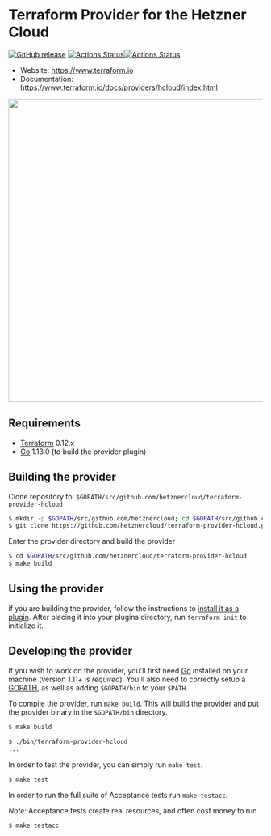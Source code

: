 Terraform Provider for the Hetzner Cloud
==================
[![GitHub release](https://img.shields.io/github/tag/hetznercloud/terraform-provider-hcloud.svg?label=release)](https://github.com/terraform-providers/terraform-provider-hcloud/releases/latest) [![Actions Status](https://github.com/hetznercloud/terraform-provider-hcloud/workflows/test/badge.svg)](https://github.com/hetznercloud/terraform-provider-hcloud/actions)[![Actions Status](https://github.com/hetznercloud/terraform-provider-hcloud/workflows/release/badge.svg)](https://github.com/hetznercloud/terraform-provider-hcloud/actions)

- Website: https://www.terraform.io
- Documentation: https://www.terraform.io/docs/providers/hcloud/index.html

<img src="https://cdn.rawgit.com/hashicorp/terraform-website/master/content/source/assets/images/logo-hashicorp.svg" width="600px">

Requirements
------------

-	[Terraform](https://www.terraform.io/downloads.html) 0.12.x
-	[Go](https://golang.org/doc/install) 1.13.0 (to build the provider plugin)

Building the provider
---------------------

Clone repository to: `$GOPATH/src/github.com/hetznercloud/terraform-provider-hcloud`

```sh
$ mkdir -p $GOPATH/src/github.com/hetznercloud; cd $GOPATH/src/github.com/hetznercloud
$ git clone https://github.com/hetznercloud/terraform-provider-hcloud.git
```

Enter the provider directory and build the provider

```sh
$ cd $GOPATH/src/github.com/hetznercloud/terraform-provider-hcloud
$ make build
```

Using the provider
----------------------

if you are building the provider, follow the instructions to [install it as a plugin](https://www.terraform.io/docs/plugins/basics.html#installing-a-plugin). After placing it into your plugins directory, run `terraform init` to initialize it.

Developing the provider
---------------------------

If you wish to work on the provider, you'll first need [Go](http://www.golang.org) installed on your machine (version 1.11+ is *required*). You'll also need to correctly setup a [GOPATH](http://golang.org/doc/code.html#GOPATH), as well as adding `$GOPATH/bin` to your `$PATH`.

To compile the provider, run `make build`. This will build the provider and put the provider binary in the `$GOPATH/bin` directory.

```sh
$ make build
...
$ ./bin/terraform-provider-hcloud
...
```

In order to test the provider, you can simply run `make test`.

```sh
$ make test
```

In order to run the full suite of Acceptance tests run `make testacc`.

*Note:* Acceptance tests create real resources, and often cost money to run.

```
$ make testacc
```
